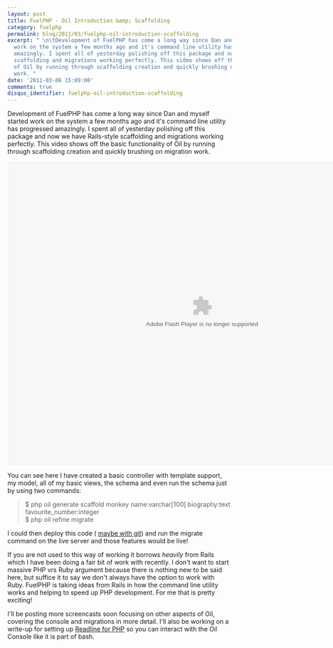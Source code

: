 ```yaml
---
layout: post
title: FuelPHP - Oil Introduction &amp; Scaffolding
category: fuelphp
permalink: blog/2011/03/fuelphp-oil-introduction-scaffolding
excerpt: " \n\tDevelopment of FuelPHP has come a long way since Dan and myself started
  work on the system a few months ago and it's command line utility has progressed
  amazingly. I spent all of yesterday polishing off this package and now we have Rails-style
  scaffolding and migrations working perfectly. This video shows off the basic functionality
  of Oil by running through scaffolding creation and quickly brushing on migration
  work. "
date: '2011-03-06 15:09:00'
comments: true
disqus_identifier: fuelphp-oil-introduction-scaffolding
---
```


Development of FuelPHP has come a long way since Dan and myself started work on the system a few months ago and it's command line utility has progressed amazingly. I spent all of yesterday polishing off this package and now we have Rails-style scaffolding and migrations working perfectly. This video shows off the basic functionality of Oil by running through scaffolding creation and quickly brushing on migration work.

<embed allowfullscreen="true" allowscriptaccess="always" height="683" src="http://blip.tv/play/g7lmgqmIcAA%2Em4v" type="application/x-shockwave-flash" width="875"></embed>

You can see here I have created a basic controller with template support, my model, all of my basic views, the schema and even run the schema just by using two commands:

> $ php oil generate scaffold monkey name:varchar[100] biography:text favourite\_number:integer  
> $ php oil refine migrate

I could then deploy this code ( [maybe with git](/blog/2010/02/Deploying-websites-with-Git)) and run the migrate command on the live server and those features would be live!

If you are not used to this way of working it borrows _heavily_ from Rails which I have been doing a fair bit of work with recently. I don't want to start  massive PHP vrs Ruby argument because there is nothing new to be said here, but suffice it to say we don't always have the option to work with Ruby. FuelPHP is taking ideas from Rails in how the command line utility works and helping to speed up PHP development. For me that is pretty exciting!

I'll be posting more screencasts soon focusing on other aspects of Oil, covering the console and migrations in more detail. I'll also be working on a write-up for setting up [Readline for PHP](http://www.php.net/manual/en/book.readline.php) so you can interact with the Oil Console like it is part of bash.

